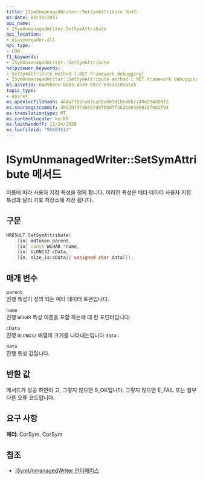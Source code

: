 ```yaml
---
title: ISymUnmanagedWriter::SetSymAttribute 메서드
ms.date: 03/30/2017
api_name:
- ISymUnmanagedWriter.SetSymAttribute
api_location:
- diasymreader.dll
api_type:
- COM
f1_keywords:
- ISymUnmanagedWriter::SetSymAttribute
helpviewer_keywords:
- SetSymAttribute method [.NET Framework debugging]
- ISymUnmanagedWriter::SetSymAttribute method [.NET Framework debugging]
ms.assetid: 64d9b80e-b883-4539-89c7-03573185a1eb
topic_type:
- apiref
ms.openlocfilehash: 484affb2ca87ca50a805d1bb46b7749d294d09f2
ms.sourcegitcommit: d8020797a6657d0fbbdff362b80300815f682f94
ms.translationtype: MT
ms.contentlocale: ko-KR
ms.lasthandoff: 11/24/2020
ms.locfileid: "95683513"
---
```

# <a name="isymunmanagedwritersetsymattribute-method"></a>ISymUnmanagedWriter::SetSymAttribute 메서드

이름에 따라 사용자 지정 특성을 정의 합니다. 이러한 특성은 메타 데이터 사용자 지정 특성과 달리 기호 저장소에 저장 됩니다.  
  
## <a name="syntax"></a>구문  
  
```cpp  
HRESULT SetSymAttribute(  
    [in] mdToken parent,  
    [in] const WCHAR *name,  
    [in] ULONG32 cData,  
    [in, size_is(cData)] unsigned char data[]);  
```  
  
## <a name="parameters"></a>매개 변수  

 `parent`  
 진행 특성이 정의 되는 메타 데이터 토큰입니다.  
  
 `name`  
 진행 `WCHAR` 특성 이름을 포함 하는에 대 한 포인터입니다.  
  
 `cData`  
 진행 `ULONG32` 배열의 크기를 나타내는입니다 `data` .  
  
 `data`  
 진행 특성 값입니다.  
  
## <a name="return-value"></a>반환 값  

 메서드가 성공 하면이 고, 그렇지 않으면 S_OK입니다. 그렇지 않으면 E_FAIL 또는 일부 다른 오류 코드입니다.  
  
## <a name="requirements"></a>요구 사항  

 **헤더:** CorSym, CorSym  
  
## <a name="see-also"></a>참조

- [ISymUnmanagedWriter 인터페이스](isymunmanagedwriter-interface.md)
